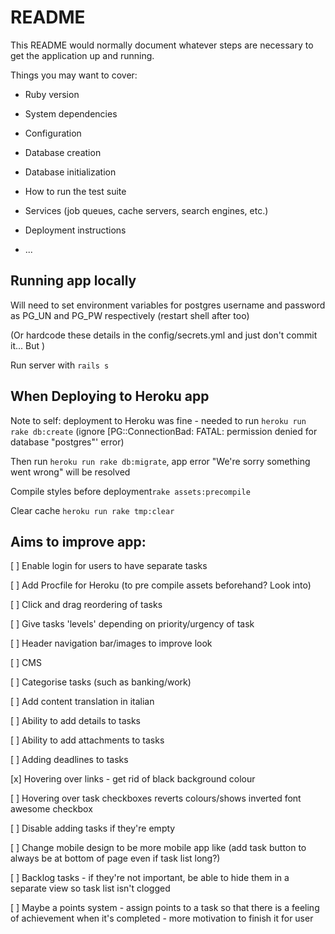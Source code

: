 # README

This README would normally document whatever steps are necessary to get the
application up and running.

Things you may want to cover:

* Ruby version

* System dependencies

* Configuration

* Database creation

* Database initialization

* How to run the test suite

* Services (job queues, cache servers, search engines, etc.)

* Deployment instructions

* ...


Running app locally
-------------------

Will need to set environment variables for postgres username and password as PG_UN and PG_PW respectively (restart shell after too)

(Or hardcode these details in the config/secrets.yml and just don't commit it... But )

Run server with ```rails s```

When Deploying to Heroku app
----------------------------

Note to self: deployment to Heroku was fine - needed to run ```heroku run rake db:create``` (ignore [PG::ConnectionBad: FATAL:  permission denied for database "postgres"' error)

Then run ```heroku run rake db:migrate```, app error "We're sorry something went wrong" will be resolved

Compile styles before deployment```rake assets:precompile```

Clear cache ```heroku run rake tmp:clear```

Aims to improve app:
--------------------

[ ] Enable login for users to have separate tasks

[ ] Add Procfile for Heroku (to pre compile assets beforehand? Look into)

[ ] Click and drag reordering of tasks

[ ] Give tasks 'levels' depending on priority/urgency of task

[ ] Header navigation bar/images to improve look

[ ] CMS

[ ] Categorise tasks (such as banking/work)

[ ] Add content translation in italian

[ ] Ability to add details to tasks

[ ] Ability to add attachments to tasks

[ ] Adding deadlines to tasks

[x] Hovering over links - get rid of black background colour

[ ] Hovering over task checkboxes reverts colours/shows inverted font awesome checkbox

[ ] Disable adding tasks if they're empty

[ ] Change mobile design to be more mobile app like (add task button to always be at bottom of page even if task list long?)

[ ] Backlog tasks - if they're not important, be able to hide them in a separate view so task list isn't clogged

[ ] Maybe a points system - assign points to a task so that there is a feeling of achievement when it's completed - more motivation to finish it for user
